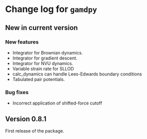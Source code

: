 # Change log for `gamdpy`

## New in current version

### New features
* Integrator for Brownian dynamics.
* Integrator for gradient descent.
* Integrator for NVU dynamics.
* Variable strain rate for SLLOD
* calc_dynamics can handle Lees-Edwards boundary conditions
* Tabulated pair potentials.

### Bug fixes
* Incorrect application of shifted-force cutoff
## Version 0.8.1
First release of the package.
